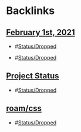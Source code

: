 
# Backlinks
## [February 1st, 2021](<February 1st, 2021.md>)
- #[Status/Dropped](<../Status/Dropped.md>)

- #[Status/Dropped](<../Status/Dropped.md>)

## [Project Status](<Project Status.md>)
- #[Status/Dropped](<../Status/Dropped.md>)

## [roam/css](<roam/css.md>)
- #[Status/Dropped](<../Status/Dropped.md>)

